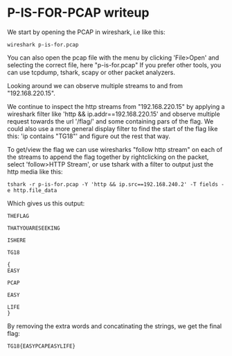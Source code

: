 # P-IS-FOR-PCAP writeup

We start by opening the PCAP in wireshark, i.e like this: 

```
wireshark p-is-for.pcap
```

You can also open the pcap file with the menu by clicking 'File>Open' and selecting the correct file, here "p-is-for.pcap"
If you prefer other tools, you can use tcpdump, tshark, scapy or other packet analyzers.

Looking around we can observe multiple streams to and from "192.168.220.15".

We continue to inspect the http streams from "192.168.220.15" by applying a wireshark filter like 'http && ip.addr==192.168.220.15' and observe multiple request towards the url '/flag/' and some containing pars of the flag.
We could also use a more general display filter to find the start of the flag like this: 'ip contains "TG18"' and figure out the rest that way.


To get/view the flag we can use wiresharks "follow http stream" on each of the streams to append the flag together by rightclicking on the packet, select 'follow>HTTP Stream', or use tshark with a filter to output just the http media like this:

```
tshark -r p-is-for.pcap -Y 'http && ip.src==192.168.240.2' -T fields -e http.file_data
```

Which gives us this output:

```
THEFLAG

THATYOUARESEEKING

ISHERE

TG18

{
EASY

PCAP

EASY

LIFE
}

```

By removing the extra words and concatinating the strings, we get the final flag:
```
TG18{EASYPCAPEASYLIFE}
```
